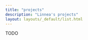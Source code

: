 ```yaml
---
title: "projects"
description: "Linnea's projects"
layout: layouts/_default/list.html
---
```


TODO
